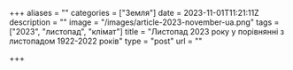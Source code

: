 +++
aliases = ""
categories = ["Земля"]
date = 2023-11-01T11:21:11Z
description = ""
image = "/images/article-2023-november-ua.png"
tags = ["2023", "листопад", "клiмат"]
title = "Листопад 2023 року у порівнянні з листопадом 1922-2022 років"
type = "post"
url = ""

+++
